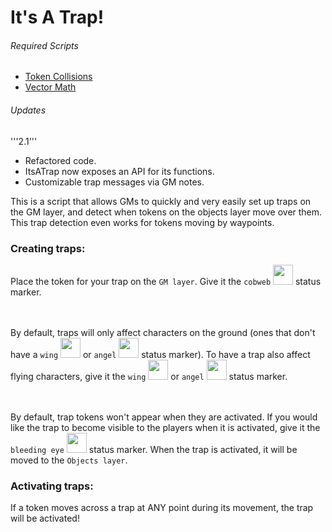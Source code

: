 # It's A Trap!

###### Required Scripts
* [Token Collisions](https://github.com/Roll20/roll20-api-scripts/tree/master/Token%20Collisions)
* [Vector Math](https://github.com/Roll20/roll20-api-scripts/tree/master/Vector%20Math)

###### Updates
'''2.1'''
* Refactored code.
* ItsATrap now exposes an API for its functions.
* Customizable trap messages via GM notes.

This is a script that allows GMs to quickly and very easily set up traps on
the GM layer, and detect when tokens on the objects layer move over them. This
trap detection even works for tokens moving by waypoints.

### Creating traps:

Place the token for your trap on the ```GM layer```. Give it the ```cobweb``` <img src="http://game-icons.net/icons/lorc/originals/png/cobweb.png" width="32"> status marker.

<br/><br/>
By default, traps will only affect characters on the ground (ones that don't
have a ```wing``` <img src="http://game-icons.net/icons/lorc/originals/png/fluffy-wing.png" width="32"> or ```angel``` <img src="http://game-icons.net/icons/lorc/originals/png/angel-outfit.png" width="32"> status marker). To have a trap also affect flying
characters, give it the ```wing``` <img src="http://game-icons.net/icons/lorc/originals/png/fluffy-wing.png" width="32"> or ```angel``` <img src="http://game-icons.net/icons/lorc/originals/png/angel-outfit.png" width="32"> status marker.

<br/><br/>
By default, trap tokens won't appear when they are activated. If you would
like the trap to become visible to the players when it is activated, give it
the ```bleeding eye``` <img src="http://game-icons.net/icons/lorc/originals/png/bleeding-eye.png" width="32"> status marker. When the trap is activated, it will be moved to the ```Objects layer```.

### Activating traps:

If a token moves across a trap at ANY point during its movement, the trap will
be activated!
